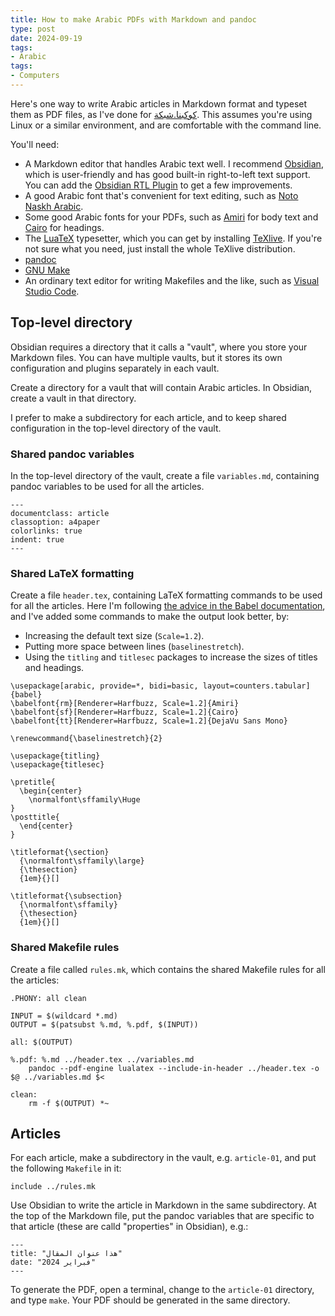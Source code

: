 ```yaml
---
title: How to make Arabic PDFs with Markdown and pandoc
type: post
date: 2024-09-19
tags:
- Arabic
tags:
- Computers
---
```


Here's one way to write Arabic articles in Markdown format and typeset them as PDF files, as I've done for [كوكبنا.شبكة](https://كوكبنا.شبكة). This assumes you're using Linux or a similar environment, and are comfortable with the command line.

You'll need:

- A Markdown editor that handles Arabic text well. I recommend [Obsidian](https://obsidian.md/), which is user-friendly and has good built-in right-to-left text support. You can add the [Obsidian RTL Plugin](https://github.com/esm7/obsidian-rtl) to get a few improvements.
- A good Arabic font that's convenient for text editing, such as [Noto Naskh Arabic](https://fonts.google.com/noto/specimen/Noto+Naskh+Arabic).
- Some good Arabic fonts for your PDFs, such as [Amiri](https://fonts.google.com/specimen/Amiri) for body text and [Cairo](https://fonts.google.com/specimen/Cairo) for headings.
- The [LuaTeX](https://www.luatex.org/) typesetter, which you can get by installing [TeXlive](https://www.tug.org/texlive/). If you're not sure what you need, just install the whole TeXlive distribution.
- [pandoc](https://pandoc.org/)
- [GNU Make](https://www.gnu.org/software/make/)
- An ordinary text editor for writing Makefiles and the like, such as [Visual Studio Code](https://code.visualstudio.com/).

## Top-level directory

Obsidian requires a directory that it calls a "vault", where you store your Markdown files. You can have multiple vaults, but it stores its own configuration and plugins separately in each vault.

Create a directory for a vault that will contain Arabic articles. In Obsidian, create a vault in that directory.

I prefer to make a subdirectory for each article, and to keep shared configuration in the top-level directory of the vault.

### Shared pandoc variables

In the top-level directory of the vault, create a file `variables.md`, containing pandoc variables to be used for all the articles.

```
---
documentclass: article
classoption: a4paper
colorlinks: true
indent: true
---
```

### Shared LaTeX formatting

Create a file `header.tex`, containing LaTeX formatting commands to be used for all the articles. Here I'm
following [the advice in the Babel documentation](https://latex3.github.io/babel/guides/which-method-for-which-language.html),
and I've added some commands to make the output look better, by:

- Increasing the default text size (`Scale=1.2`).
- Putting more space between lines (`baselinestretch`).
- Using the `titling` and `titlesec` packages to increase the sizes of titles and headings.


```
\usepackage[arabic, provide=*, bidi=basic, layout=counters.tabular]{babel}
\babelfont{rm}[Renderer=Harfbuzz, Scale=1.2]{Amiri}
\babelfont{sf}[Renderer=Harfbuzz, Scale=1.2]{Cairo}
\babelfont{tt}[Renderer=Harfbuzz, Scale=1.2]{DejaVu Sans Mono}

\renewcommand{\baselinestretch}{2}

\usepackage{titling}
\usepackage{titlesec}

\pretitle{
  \begin{center}
    \normalfont\sffamily\Huge
}
\posttitle{
  \end{center}
}

\titleformat{\section}
  {\normalfont\sffamily\large}
  {\thesection}
  {1em}{}[]

\titleformat{\subsection}
  {\normalfont\sffamily}
  {\thesection}
  {1em}{}[]
```

### Shared Makefile rules

Create a file called `rules.mk`, which contains the shared Makefile rules for all the articles:

```
.PHONY: all clean

INPUT = $(wildcard *.md)
OUTPUT = $(patsubst %.md, %.pdf, $(INPUT))

all: $(OUTPUT)

%.pdf: %.md ../header.tex ../variables.md
	pandoc --pdf-engine lualatex --include-in-header ../header.tex -o $@ ../variables.md $<

clean:
	rm -f $(OUTPUT) *~
```

## Articles

For each article, make a subdirectory in the vault, e.g. `article-01`, and put the following `Makefile` in it:

```
include ../rules.mk
```

Use Obsidian to write the article in Markdown in the same subdirectory. At the top of the Markdown file, put the pandoc variables that are specific to that article (these are calld "properties" in Obsidian), e.g.:

```
---
title: "هذا عنوان المقال"
date: "فبراير 2024"
---
```

To generate the PDF, open a terminal, change to the `article-01` directory, and type `make`. Your PDF should be generated in the same directory.

